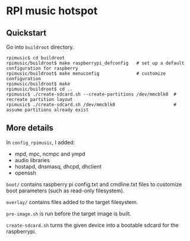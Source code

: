 RPI music hotspot
=================

Quickstart
----------

Go into `buildroot` directory.

    rpimusic$ cd buildroot
    rpimusic/buildroot$ make raspberrypi_defconfig   # set up a default configuration for raspberry
    rpimusic/buildroot$ make menuconfig              # customize configuration
    rpimusic/buildroot$ make
    rpimusic/buildroot$ cd ..
    rpimusic$ ./create-sdcard.sh --create-partitions /dev/mmcblk0  # recreate partition layout
    rpimusic$ ./create-sdcard.sh /dev/mmcblk0                      # assume partitions already exist

More details
------------

In `config_rpimusic`, I added:

- mpd, mpc, ncmpc and ympd
- audio libraries
- hostapd, dnsmasq, dhcpd, dhclient
- openssh

`boot/` contains raspberry pi config.txt and cmdline.txt files to customize boot parameters (such as read-only filesystem).

`overlay/` contains files added to the target filesystem.

`pre-image.sh` is run before the target image is built.

`create-sdcard.sh` turns the given device into a bootable sdcard for the raspberrypi.
